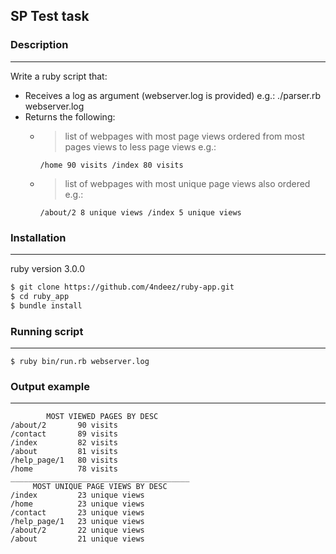 ## SP Test task

### Description
___

Write a ruby script that:
* Receives a log as argument (webserver.log is provided) e.g.: ./parser.rb webserver.log
* Returns the following:
    * > list of webpages with most page views ordered from most pages views to less page views e.g.:
      > 
        `/home 90 visits /index 80 visits`
    * > list of webpages with most unique page views also ordered e.g.:
      > 
      `/about/2 8 unique views /index 5 unique views`

### Installation
___

ruby version 3.0.0
```bash
$ git clone https://github.com/4ndeez/ruby-app.git
$ cd ruby_app 
$ bundle install
```

### Running script
___

`$ ruby bin/run.rb webserver.log`

### Output example
___
```
        MOST VIEWED PAGES BY DESC
/about/2       90 visits
/contact       89 visits
/index         82 visits
/about         81 visits
/help_page/1   80 visits
/home          78 visits
________________________________________
     MOST UNIQUE PAGE VIEWS BY DESC
/index         23 unique views
/home          23 unique views
/contact       23 unique views
/help_page/1   23 unique views
/about/2       22 unique views
/about         21 unique views
```